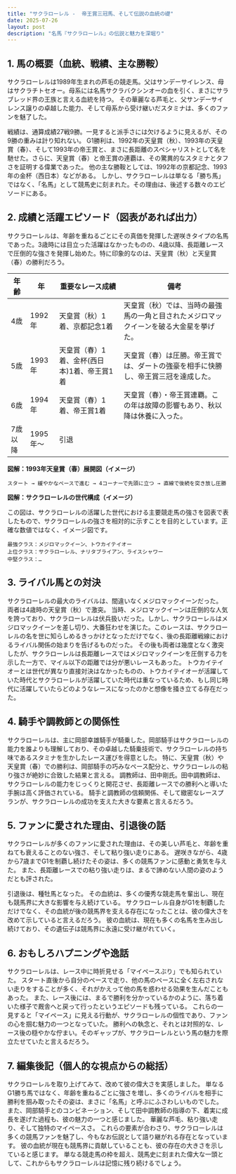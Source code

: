 ```yaml
---
title: "サクラローレル -  帝王賞三冠馬、そして伝説の血統の礎"
date: 2025-07-26
layout: post
description: "名馬『サクラローレル』の伝説と魅力を深堀り"
---
```


## 1. 馬の概要（血統、戦績、主な勝鞍）

サクラローレルは1989年生まれの芦毛の競走馬。父はサンデーサイレンス、母はサクラチトセオー。母系には名馬サクラバクシンオーの血を引く、まさにサラブレッド界の王族と言える血統を持つ。  その華麗なる芦毛と、父サンデーサイレンス譲りの卓越した能力、そして母系から受け継いだスタミナは、多くのファンを魅了した。

戦績は、通算成績27戦9勝。一見すると派手さには欠けるように見えるが、その9勝の重みは計り知れない。  G1勝利は、1992年の天皇賞（秋）、1993年の天皇賞（春）、そして1993年の帝王賞と、まさに長距離のスペシャリストとして名を馳せた。さらに、天皇賞（春）と帝王賞の連覇は、その驚異的なスタミナとタフさを証明する偉業であった。  他の主な勝鞍としては、1992年の京都記念、1993年の金杯（西日本）などがある。  しかし、サクラローレルは単なる「勝ち馬」ではなく、「名馬」として競馬史に刻まれた。その理由は、後述する数々のエピソードにある。


## 2. 成績と活躍エピソード（図表があれば出力）

サクラローレルは、年齢を重ねるごとにその真価を発揮した遅咲きタイプの名馬であった。3歳時には目立った活躍はなかったものの、4歳以降、長距離レースで圧倒的な強さを発揮し始めた。特に印象的なのは、天皇賞（秋）と天皇賞（春）の勝利だろう。

| 年齢 | 年 | 重要なレース成績 | 備考 |
|---|---|---|---|
| 4歳 | 1992年 | 天皇賞（秋）1着、京都記念1着 | 天皇賞（秋）では、当時の最強馬の一角と目されたメジロマックイーンを破る大金星を挙げた。 |
| 5歳 | 1993年 | 天皇賞（春）1着、金杯(西日本)1着、帝王賞1着 | 天皇賞（春）は圧勝。帝王賞では、ダートの強豪を相手に快勝し、帝王賞三冠を達成した。 |
| 6歳 | 1994年 | 天皇賞（春）1着、帝王賞1着 | 天皇賞（春）・帝王賞連覇。この年は故障の影響もあり、秋以降は休養に入った。 |
| 7歳以降 | 1995年～ |  引退 |  |


**図解：1993年天皇賞（春）展開図（イメージ）**

```
スタート → 緩やかなペースで進む → 4コーナーで先頭に立つ → 直線で後続を突き放し圧勝
```

**図解：サクラローレルの世代構成（イメージ）**

この図は、サクラローレルの活躍した世代における主要競走馬の強さを図表で表したもので、サクラローレルの強さを相対的に示すことを目的としています。正確な数値ではなく、イメージ図です。

```
最強クラス：メジロマックイーン、トウカイテイオー
上位クラス：サクラローレル、ナリタブライアン、ライスシャワー
中堅クラス：…
```


## 3. ライバル馬との対決

サクラローレルの最大のライバルは、間違いなくメジロマックイーンだった。  両者は4歳時の天皇賞（秋）で激突。  当時、メジロマックイーンは圧倒的な人気を誇っており、サクラローレルは伏兵扱いだった。しかし、サクラローレルはメジロマックイーンを差し切り、大番狂わせを演じた。このレースは、サクラローレルの名を世に知らしめるきっかけとなっただけでなく、後の長距離戦線におけるライバル関係の始まりを告げるものだった。  その後も両者は幾度となく激突したが、サクラローレルは長距離レースではメジロマックイーンを圧倒する力を示した一方で、マイル以下の距離では分が悪いレースもあった。  トウカイテイオーとは世代が異なり直接対決はなかったものの、トウカイテイオーが活躍していた時代とサクラローレルが活躍していた時代は重なっているため、もし同じ時代に活躍していたらどのようなレースになったのかと想像を掻き立てる存在だった。


## 4. 騎手や調教師との関係性

サクラローレルは、主に岡部幸雄騎手が騎乗した。岡部騎手はサクラローレルの能力を誰よりも理解しており、その卓越した騎乗技術で、サクラローレルの持ち味であるスタミナを生かしたレース運びを得意とした。  特に、天皇賞（秋）や天皇賞（春）での勝利は、岡部騎手の巧みなペース配分と、サクラローレルの粘り強さが絶妙に合致した結果と言える。  調教師は、田中剛氏。田中調教師は、サクラローレルの能力をじっくりと開花させ、長距離レースでの勝利へと導いた手腕は高く評価されている。  騎手と調教師の信頼関係、そして緻密なレースプランが、サクラローレルの成功を支えた大きな要素と言えるだろう。


## 5. ファンに愛された理由、引退後の話

サクラローレルが多くのファンに愛された理由は、その美しい芦毛と、年齢を重ねても衰えることのない強さ、そして粘り強い走りにある。  遅咲きながら、4歳から7歳までG1を制覇し続けたその姿は、多くの競馬ファンに感動と勇気を与えた。  また、長距離レースでの粘り強い走りは、まるで諦めない人間の姿のようだとも評された。

引退後は、種牡馬となった。  その血統は、多くの優秀な競走馬を輩出し、現在も競馬界に大きな影響を与え続けている。  サクラローレル自身がG1を制覇しただけでなく、その血統が後の競馬界を支える存在になったことは、彼の偉大さを改めて示していると言えるだろう。  彼の血統は、現在も多くの名馬を生み出し続けており、その遺伝子は競馬界に永遠に受け継がれていく。


## 6. おもしろハプニングや逸話

サクラローレルは、レース中に時折見せる「マイペースぶり」でも知られていた。  スタート直後から自分のペースで走り、他の馬のペースに全く左右されない走りをすることが多く、それがかえって他の馬を惑わせる効果を生んだこともあった。  また、レース後には、まるで勝利を分かっているかのように、落ち着いた様子で厩舎へと戻って行ったというエピソードも残っている。  これらの一見すると「マイペース」に見える行動が、サクラローレルの個性であり、ファンの心を掴む魅力の一つとなっていた。  勝利への執念と、それとは対照的な、レース後の穏やかな佇まい。そのギャップが、サクラローレルという馬の魅力を際立たせていたと言えるだろう。


## 7. 編集後記（個人的な視点からの総括）

サクラローレルを取り上げてみて、改めて彼の偉大さを実感しました。  単なるG1勝ち馬ではなく、年齢を重ねるごとに強さを増し、多くのライバルを相手に勝利を掴み取ったその姿は、まさに「名馬」と呼ぶにふさわしいものでした。  また、岡部騎手とのコンビネーション、そして田中調教師の指導の下、着実に成長を遂げた過程も、彼の魅力の一つと感じました。  華麗な芦毛、粘り強い走り、そして独特のマイペースさ。  これらの要素が合わさり、サクラローレルは多くの競馬ファンを魅了し、今もなお伝説として語り継がれる存在となっています。  彼の血統が現在も競馬界に貢献していることも、彼の存在の大きさを示していると感じます。  単なる競走馬の枠を超え、競馬史に刻まれた偉大な一頭として、これからもサクラローレルは記憶に残り続けるでしょう。
